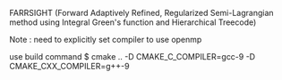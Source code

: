 FARRSIGHT (Forward Adaptively Refined, Regularized Semi-Lagrangian method using Integral Green's function and Hierarchical Treecode)

Note : need to explicitly set compiler to use openmp

use build command
$ cmake .. -D CMAKE_C_COMPILER=gcc-9 -D CMAKE_CXX_COMPILER=g++-9
